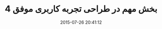 ---
layout: post
title: "4 بخش مهم در طراحی تجربه کاربری موفق"
date: 2015-07-26 20:41:12
section: article
tags: ux
link: "http://www.majidonline.com/article/4_%D8%A8%D8%AE%D8%B4_%D9%85%D9%87%D9%85_%D8%AF%D8%B1_%D8%B7%D8%B1%D8%A7%D8%AD%DB%8C_%D8%AA%D8%AC%D8%B1%D8%A8%D9%87_%DA%A9%D8%A7%D8%B1%D8%A8%D8%B1%DB%8C_%D9%85%D9%88%D9%81%D9%82.html"
user: "نوید کاشانی"
user_link: "http://navid.kashani.ir/"
---